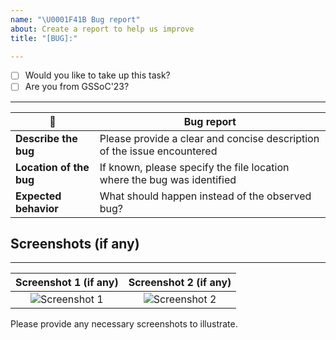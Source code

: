```yaml
---
name: "\U0001F41B Bug report"
about: Create a report to help us improve
title: "[BUG]:"

---
```


<!--
Example how to mark a checkbox:-
- [x] My code follows the code style of this project.
-->


- [ ] Would you like to take up this task? 
- [ ] Are you from GSSoC'23? 

---

|  🐛   |   Bug report                         |
|-----|--------------------------------------|
| **Describe the bug** | Please provide a clear and concise description of the issue encountered |
| **Location of the bug** | If known, please specify the file location where the bug was identified |
| **Expected behavior** | What should happen instead of the observed bug? |

## Screenshots (if any)
---
|     Screenshot 1 (if any)       |       Screenshot 2 (if any)     |
| :-----------------: | :------------------: |
| ![Screenshot 1](link) | ![Screenshot 2](link) |


Please provide any necessary screenshots to illustrate.

